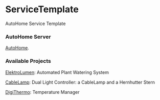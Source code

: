 # ServiceTemplate
AutoHome Service Template


### AutoHome Server
[AutoHome](https://github.com/florisweb/AutoHome).


### Available Projects
[ElektroLumen](https://github.com/florisweb/ElektroLumen): Automated Plant Watering System

[CableLamp](https://github.com/florisweb/CableLamp): Dual Light Controller: a CableLamp and a Hernhutter Stern

[DigiThermo](https://github.com/florisweb/DigiThermo): Temperature Manager
